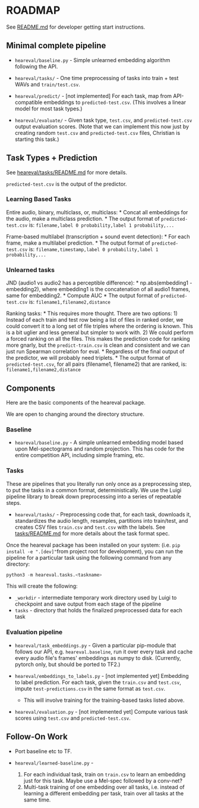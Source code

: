 # ROADMAP

See [README.md](README.md) for developer getting start instructions.

## Minimal complete pipeline

* `heareval/baseline.py` - Simple unlearned embedding algorithm
following the API.

* `heareval/tasks/` - One time preprocessing of tasks into train +
test WAVs and `train/test.csv`.

* `heareval/predict/` - [not implemented] For each task, map from
API-compatible embeddings to `predicted-test.csv`. (This involves
a linear model for most task types.)

* `heareval/evaluate/` - Given task type, `test.csv`, and
`predicted-test.csv` output evaluation scores.
(Note that we can implement this now just by creating random `test.csv`
and `predicted-test.csv` files, Christian is starting this task.)

## Task Types + Prediction

See [heareval/tasks/README.md](heareval/tasks/README.md) for more
details.

`predicted-test.csv` is the output of the predictor.

### Learning Based Tasks

Entire audio, binary, multiclass, or, multiclass:
    * Concat all embeddings for the audio, make a multiclass prediction.
    * The output format of `predicted-test.csv` is:
    ```
    filename,label 0 probability,label 1 probability,...
    ```

Frame-based multilabel (transcription + sound event detection):
    * For each frame, make a multilabel prediction.
    * The output format of `predicted-test.csv` is:
    ```
    filename,timestamp,label 0 probability,label 1 probability,...
    ```

### Unlearned tasks

JND (audio1 vs audio2 has a perceptible difference):
    * np.abs(embedding1 - embedding2), where embedding1 is the
    concatenation of all audio1 frames, same for embedding2.
    * Compute AUC
    * The output format of `predicted-test.csv` is:
    ```
    filename1,filename2,distance
    ```

Ranking tasks:
    * This requires more thought. There are two options:
	    1) Instead of each train and test row being a list of
	    files in ranked order, we could convert it to a long
	    set of file triples where the ordering is known.
    	This is a bit uglier and less general but simpler to work
    	with.
        2) We could perform a forced ranking on all the files.
        This makes the prediction code for ranking more gnarly,
        but the `predict-train.csv` is clean and consistent and
        we can just run Spearman correlation for eval.
    * Regardless of the final output of the predictor, we will
    probably need triplets.
    * The output format of `predicted-test.csv`, for all pairs
    (filename1, filename2) that are ranked, is:
    ```
    filename1,filename2,distance
    ```

## Components

Here are the basic components of the heareval package.

We are open to changing around the directory structure.

### Baseline

* `heareval/baseline.py` - A simple unlearned embedding model based
upon Mel-spectograms and random projection. This has code for the
entire competition API, including simple framing, etc.

### Tasks

These are pipelines that you literally run only once as a preprocessing
step, to put the tasks in a common format, deterministically. We
use the Luigi pipeline library to break down preprocessing into a
series of repeatable steps.

* `heareval/tasks/` - Preprocessing code that, for each task,
downloads it, standardizes the audio length, resamples, partitions
into train/test, and creates CSV files `train.csv` and `test.csv`
with the labels. See [tasks/README.md](tasks/README.md) for more
details about the task format spec.

Once the heareval package has been installed on your system: (i.e.
`pip install -e ".[dev]"`from project root for development), you
can run the pipeline for a particular task using the following
command from any directory:
```python
python3 -m heareval.tasks.<taskname>
```
This will create the following:
* `_workdir` - intermediate temporary work directory used by Luigi to checkpoint and 
  save output from each stage of the pipeline
* `tasks` - directory that holds the finalized preprocessed data for each task

### Evaluation pipeline

* `heareval/task_embeddings.py` - Given a particular pip-module
that follows our API, e.g. `heareval.baseline`, run it over every
task and cache every audio file's frames' embeddings as numpy to
disk. (Currently, pytorch only, but should be ported to TF2.)

* `heareval/embeddings_to_labels.py` - [not implemented yet] Embedding
to label prediction. For each task, given the `train.csv` and
`test.csv`, impute `test-predictions.csv` in the same format as
`test.csv`.
    * This will involve training for the training-based tasks listed above.

* `heareval/evaluation.py` - [not implemented yet] Compute various
task scores using `test.csv` and `predicted-test.csv`.

## Follow-On Work

* Port baseline etc to TF.

* `heareval/learned-baseline.py` - 
    1) For each individual task, train on `train.csv` to learn an
    embedding just for this task. Maybe use a Mel-spec followed by a
    conv-net?
    2) Multi-task training of one embedding over all tasks, i.e. instead
    of learning a different embedding per task, train over all tasks
    at the same time.
